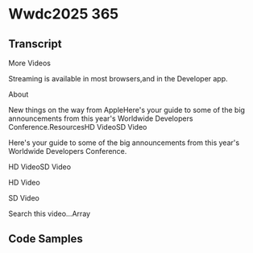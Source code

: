 # Wwdc2025 365

## Transcript

More Videos

Streaming is available in most browsers,and in the Developer app.

About

New things on the way from AppleHere's your guide to some of the big announcements from this year's Worldwide Developers Conference.ResourcesHD VideoSD Video

Here's your guide to some of the big announcements from this year's Worldwide Developers Conference.

HD VideoSD Video

HD Video

SD Video

Search this video…Array

## Code Samples

